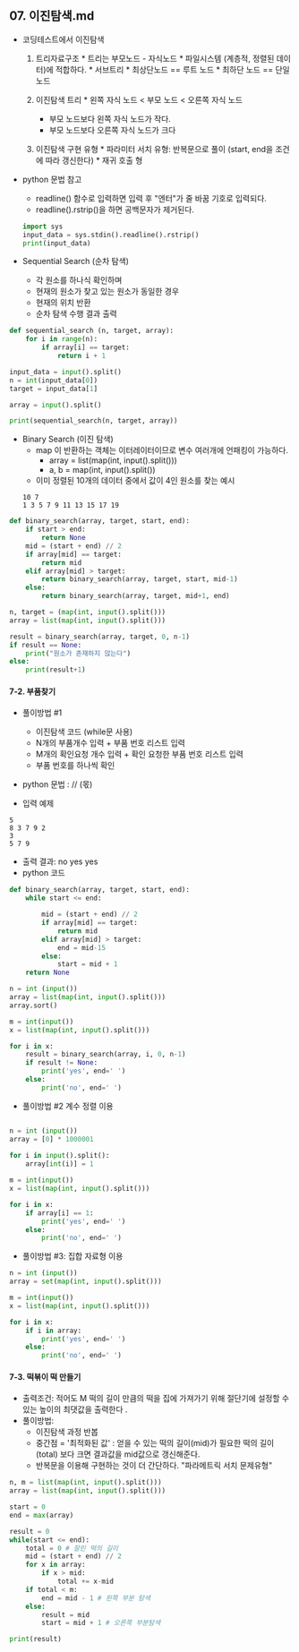 ## 07. 이진탐색.md
* 코딩테스트에서 이진탐색 
    1. 트리자료구조 
      * 트리는 부모노드 - 자식노드 
      * 파일시스템 (계층적, 정렬된 데이터)에 적합하다. 
      * 서브트리 
      * 최상단노드 == 루트 노드 
      * 최하단 노드 == 단일 노드 
      
    2. 이진탐색 트리 
      * 왼쪽 자식 노드 < 부모 노드 < 오른쪽 자식 노드 
        * 부모 노드보다 왼쪽 자식 노드가 작다. 
        * 부모 노드보다 오른쪽 자식 노드가 크다 
    3. 이진탐색 구현 유형 
      * 파라미터 서치 유형: 반복문으로 풀이 (start, end을 조건에 따라 갱신한다) 
      * 재귀 호출 형 

* python 문법 참고 
    * readline() 함수로 입력하면 입력 후 "엔터"가 줄 바꿈 기호로 입력되다. 
    * readline().rstrip()을 하면 공백문자가 제거된다. 
    
    ``` python
    import sys
    input_data = sys.stdin().readline().rstrip()
    print(input_data)
    ```

* Sequential Search (순차 탐색)
    * 각 원소를 하나식 확인하며 
    * 현재의 원소가 찾고 있는 원소가 동일한 경우
    * 현재의 위치 반환
    * 순차 탐색 수행 결과 출력
```python
def sequential_search (n, target, array):
    for i in range(n):
        if array[i] == target:
            return i + 1

input_data = input().split()
n = int(input_data[0])
target = input_data[1]

array = input().split()

print(sequential_search(n, target, array))
```


* Binary Search (이진 탐색) 
    * map 이 반환하는 객체는 이터레이터이므로 변수 여러개에 언패킹이 가능하다. 
        * array = list(map(int, input().split())) 
        * a, b = map(int, input().split())
  * 이미 정렬된 10개의 데이터 중에서 값이 4인 원소를 찾는 예시 
  ```
  10 7 
  1 3 5 7 9 11 13 15 17 19    
  ```
```python
def binary_search(array, target, start, end):
    if start > end:
        return None
    mid = (start + end) // 2
    if array[mid] == target:
        return mid
    elif array[mid] > target:
        return binary_search(array, target, start, mid-1)
    else:
        return binary_search(array, target, mid+1, end)

n, target = (map(int, input().split()))
array = list(map(int, input().split()))

result = binary_search(array, target, 0, n-1)
if result == None:
    print("원소가 존재하지 않는다")
else:
    print(result+1)

``` 


#### 7-2. 부품찾기 
* 풀이방법 #1 
     * 이진탐색 코드 (while문 사용) 
     * N개의 부품개수 입력 + 부품 번호 리스트 입력
     * M개의 확인요청 개수 입력 + 확인 요청한 부품 번호 리스트 입력 
     * 부품 번호를 하나씩 확인
 
* python 문법 : // (몫) 
* 입력 예제 
```
5
8 3 7 9 2
3
5 7 9
```
* 출력 결과: no yes yes
* python 코드 
```python
def binary_search(array, target, start, end):
    while start <= end: 

        mid = (start + end) // 2 
        if array[mid] == target: 
            return mid
        elif array[mid] > target: 
            end = mid-15
        else: 
            start = mid + 1
    return None

n = int (input())
array = list(map(int, input().split()))
array.sort()

m = int(input())
x = list(map(int, input().split()))

for i in x: 
    result = binary_search(array, i, 0, n-1)
    if result != None:
        print('yes', end=' ')
    else: 
        print('no', end=' ')

```

* 풀이방법 #2 계수 정렬 이용
```python

n = int (input())
array = [0] * 1000001
 
for i in input().split(): 
    array[int(i)] = 1

m = int(input())
x = list(map(int, input().split()))

for i in x: 
    if array[i] == 1:
        print('yes', end=' ')
    else: 
        print('no', end=' ')

```
* 풀이방법 #3: 집합 자료형 이용

```python
n = int (input())
array = set(map(int, input().split()))

m = int(input())
x = list(map(int, input().split()))

for i in x: 
    if i in array:
        print('yes', end=' ')
    else: 
        print('no', end=' ')
```



#### 7-3. 떡볶이 떡 만들기 
* 출력조건: 적어도 M 떡의 길이 만큼의 떡을 집에 가져가기 위해 절단기에 설정할 수 있는 높이의 최댓값을 출력한다 .
* 풀이방법: 
   * 이진탐색 과정 반봅 
   * 중간점 = '최적화된 값' : 얻을 수 있는 떡의 길이(mid)가 필요한 떡의 길이 (total) 보다 크면 결과값을 mid값으로 갱신해준다. 
   * 반복문을 이용해 구현하는 것이 더 간단하다. "파라메트릭 서치 문제유형"

```python
n, m = list(map(int, input().split()))
array = list(map(int, input().split()))

start = 0 
end = max(array)

result = 0
while(start <= end):
    total = 0 # 잘린 떡의 길이 
    mid = (start + end) // 2
    for x in array:
        if x > mid: 
            total += x-mid
    if total < m:  
        end = mid - 1 # 왼쪽 부분 탐색 
    else: 
        result = mid
        start = mid + 1 # 오른쪽 부분탐색

print(result)
```
